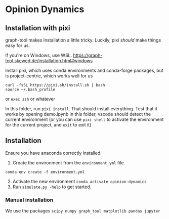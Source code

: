 # Opinion Dynamics 

## Installation with pixi

graph-tool makes installation a little tricky. Luckily, pixi _should_ make things easy for us.

If you're on Windows, use WSL. https://graph-tool.skewed.de/installation.html#windows

Install pixi, which uses conda environments and conda-forge packages, but is project-centric, which works well for us

```
curl -fsSL https://pixi.sh/install.sh | bash
source ~/.bash_profile
```
or `exec zsh` or whatever

In this folder, run `pixi install`. That should install everything. Test that it works by opening demo.ipynb in this folder, vscode should detect the current environment (or you can use `pixi shell` to activate the environment for the current project, and `exit` to exit it)

## Installation
Ensure you have anaconda correctly installed.
1. Create the environment from the `environment.yml` file.
```
conda env create -f environment.yml
```
2. Activate the new environment `conda activate opinion-dynamics`
3. Run `simulate.py -help` to get started.

### Manual installation
We use the packages `scipy numpy graph_tool matplotlib pandas jupyter`
